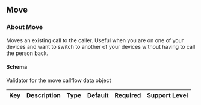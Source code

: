## Move

### About Move

Moves an existing call to the caller. Useful when you are on one of your devices and want to switch to another of your devices without having to call the person back.

#### Schema

Validator for the move callflow data object



Key | Description | Type | Default | Required | Support Level
--- | ----------- | ---- | ------- | -------- | -------------




